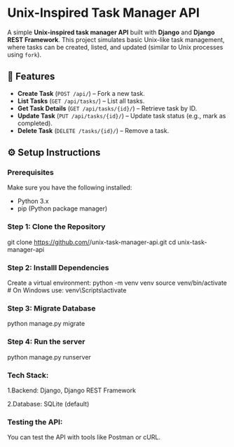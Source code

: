 # Unix-Inspired Task Manager API

A simple **Unix-inspired task manager API** built with **Django** and **Django REST Framework**. This project simulates basic Unix-like task management, where tasks can be created, listed, and updated (similar to Unix processes using `fork`).

## 🚀 Features
- **Create Task** (`POST /api/`) – Fork a new task.
- **List Tasks** (`GET /api/tasks/`) – List all tasks.
- **Get Task Details** (`GET /api/tasks/{id}/`) – Retrieve task by ID.
- **Update Task** (`PUT /api/tasks/{id}/`) – Update task status (e.g., mark as completed).
- **Delete Task** (`DELETE /tasks/{id}/`) – Remove a task.

## ⚙️ Setup Instructions

### Prerequisites
Make sure you have the following installed:
- Python 3.x
- pip (Python package manager)

### Step 1: Clone the Repository

git clone https://github.com/<your-username>/unix-task-manager-api.git
cd unix-task-manager-api


### Step 2: Installl Dependencies
Create a virtual environment:
  python -m venv venv
  source venv/bin/activate  # On Windows use: venv\Scripts\activate

### Step 3: Migrate Database
python manage.py migrate

### Step 4: Run the server
python manage.py runserver

### Tech Stack:
1.Backend: Django, Django REST Framework

2.Database: SQLite (default)

### Testing the API:
You can test the API with tools like Postman or cURL.
